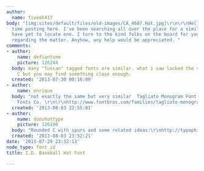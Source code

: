 ```yaml
---
author:
  name: fiveoh417
body: "[img:sites/default/files/old-images/CA_4687.Hat.jpg]\r\n\r\nHello, \r\nFirst
  time posting here. I've been searching all over the place for a similar font, but
  have yet to locate one. I turn to the kind folks on the board for your expertise
  regarding the matter. Anyhow, any help would be appreciated. "
comments:
- author:
    name: defiantone
    picture: 126244
  body: many "Tuscan" tagged fonts are similar. what i saw lacked the very rounded
    C but you may find something close enough.
  created: '2013-07-30 00:16:09'
- author:
    name: enrique
  body: "not exactly the same but very similar  Tagliato Monogram Font by Monogram
    Fonts Co. \r\n\r\nhttp://www.fontbros.com/families/tagliato-monogram/styles/regular"
  created: '2013-08-03 22:55:01'
- author:
    name: donshottype
    picture: 126100
  body: "Rounded C with spurs and some related ideas:\r\nhttp://typophile.com/node/103278\r\nDon"
  created: '2013-08-03 23:52:21'
date: '2013-07-29 23:32:13'
node_type: font_id
title: I.D. Baseball Hat Font

---
```

